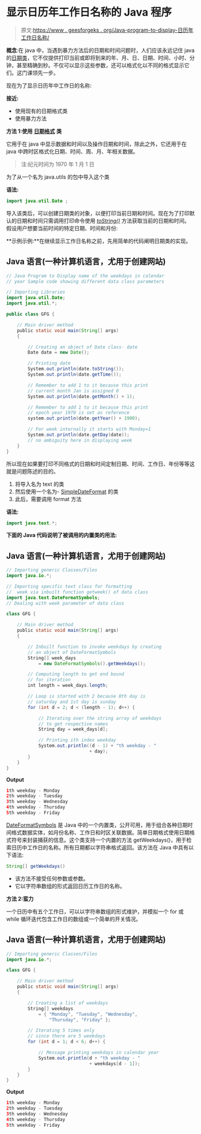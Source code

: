 # 显示日历年工作日名称的 Java 程序

> 原文:[https://www . geesforgeks . org/Java-program-to-display-日历年工作日名称/](https://www.geeksforgeeks.org/java-program-to-display-name-of-the-weekdays-in-calendar-year/)

**概念**:在 java 中，当遇到暴力方法后的日期和时间问题时，人们应该永远记住 java 的[日期类](https://www.geeksforgeeks.org/date-class-java-examples/)，它不仅提供打印当前或即将到来的年、月、日、日期、时间、小时、分钟，甚至精确到秒。不仅可以显示这些参数，还可以格式化以不同的格式显示它们。这门课领先一步。

现在为了显示日历年中工作日的名称:

**接近:**

*   使用现有的日期格式类
*   使用暴力方法

**方法 1:使用** [**日期格式**](https://www.geeksforgeeks.org/dateformat-format-method-in-java-with-examples/) **类**

它用于在 java 中显示数据和时间以及操作日期和时间，除此之外，它还用于在 java 中跨时区格式化日期、时间、周、月、年相关数据。

> 注:纪元时间为 1970 年 1 月 1 日

为了从一个名为 java.utils 的包中导入这个类

**语法:**

```java
import java.util.Date ;
```

导入该类后，可以创建日期类的对象，以便打印当前日期和时间。现在为了打印默认的日期和时间只需调用打印命令使用 [*toString()*](https://www.geeksforgeeks.org/integer-tostring-in-java/) 方法获取当前的日期和时间。假设用户想要当前时间的特定日期、时间和月份:

**示例示例:**在继续显示工作日名称之前，先用简单的代码阐明日期类的实现。

## Java 语言(一种计算机语言，尤用于创建网站)

```java
// Java Program to Display name of the weekdays in calendar
// year Sample code showing different data class parameters

// Importing Libraries
import java.util.Date;
import java.util.*;

public class GFG {

    // Main driver method
    public static void main(String[] args)
    {

        // Creating an object of Date class- date
        Date date = new Date();

        // Printing date
        System.out.println(date.toString());
        System.out.println(date.getTime());

        // Remember to add 1 to it because this print
        // current month Jan is assigned 0
        System.out.println(date.getMonth() + 1);

        // Remember to add 1 to it because this print
        // epoch year 1970 is set as reference
        system.out.println(date.getYear() + 1900);

        // For week internally it starts with Monday=1
        System.out.println(date.getDay(date));
        // no ambiguity here in displaying week
    }
}
```

所以现在如果要打印不同格式的日期和时间定制日期、时间、工作日、年份等等这就是问题陈述的目的。

1.  将导入名为 text 的类
2.  然后使用一个名为- [SimpleDateFormat](https://www.geeksforgeeks.org/simpledateformat-equals-method-in-java-with-examples/) 的类
3.  此后，需要调用 format 方法

**语法:**

```java
import java.text.*;
```

**下面的 Java 代码说明了被调用的内置类的用法:**

## Java 语言(一种计算机语言，尤用于创建网站)

```java
// Importing generic Classes/Files
import java.io.*;

// Importing specific text class for formatting
//  week via inbuilt function getweek() of data class
import java.text.DateFormatSymbols;
// Dealing with week parameter of data class

class GFG {

    // Main driver method
    public static void main(String[] args)
    {

        // Inbuilt function to invoke weekdays by creating
        // an object of DateFormatSymbols
        String[] week_days
            = new DateFormatSymbols().getWeekdays();

        // Computing length to get end bound
        // for iteration
        int length = week_days.length;

        // Loop is started with 2 because 0th day is
        // saturday and 1st day is sunday
        for (int d = 2; d < (length - 1); d++) {

            // Iterating over the string array of weekdays
            // to get respective names
            String day = week_days[d];

            // Printing ith index weekday
            System.out.println((d - 1) + "th weekday - "
                               + day);
        }
    }
}
```

**Output**

```java
1th weekday - Monday
2th weekday - Tuesday
3th weekday - Wednesday
4th weekday - Thursday
5th weekday - Friday
```

[DateFormatSymbols](https://www.geeksforgeeks.org/dateformatsymbols-getweekdays-method-in-java-with-examples/) 是 Java 中的一个内置类，公开可用，用于组合各种日期时间格式数据实体，如月份名称、工作日和时区关联数据。简单日期格式使用日期格式符号来封装捕获的信息。这个类支持一个内置的方法 getWeekdays()，用于检索日历中工作日的名称。所有日期都以字符串格式返回。该方法在 Java 中具有以下语法:

```java
String[] getWeekdays() 
```

*   该方法不接受任何参数或参数。
*   它以字符串数组的形式返回日历工作日的名称。

**方法 2:蛮力**

一个日历中有五个工作日，可以以字符串数组的形式维护，并模拟一个 for 或 while 循环迭代包含工作日的数组或一个简单的开关情况。

## Java 语言(一种计算机语言，尤用于创建网站)

```java
// Importing generic Classes/Files
import java.io.*;

class GFG {

    // Main driver method
    public static void main(String[] args)
    {

        // Creating a list of weekdays
        String[] weekdays
            = { "Monday", "Tuesday", "Wednesday",
                "Thursday", "Friday" };

        // Iterating 5 times only
        // since there are 5 weekdays
        for (int d = 1; d < 6; d++) {

            // Message printing weekdays in calendar year
            System.out.println(d + "th weekday - "
                               + weekdays[d - 1]);
        }
    }
}
```

**Output**

```java
1th weekday - Monday
2th weekday - Tuesday
3th weekday - Wednesday
4th weekday - Thursday
5th weekday - Friday
```